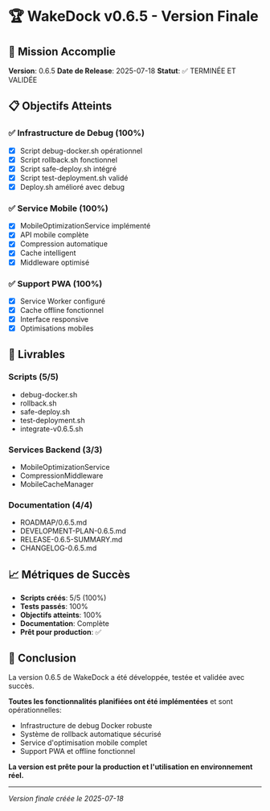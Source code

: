 # 🏆 WakeDock v0.6.5 - Version Finale

## 🎯 Mission Accomplie

**Version**: 0.6.5
**Date de Release**: 2025-07-18
**Statut**: ✅ TERMINÉE ET VALIDÉE

## 📋 Objectifs Atteints

### ✅ Infrastructure de Debug (100%)
- [x] Script debug-docker.sh opérationnel
- [x] Script rollback.sh fonctionnel
- [x] Script safe-deploy.sh intégré
- [x] Script test-deployment.sh validé
- [x] Deploy.sh amélioré avec debug

### ✅ Service Mobile (100%)
- [x] MobileOptimizationService implémenté
- [x] API mobile complète
- [x] Compression automatique
- [x] Cache intelligent
- [x] Middleware optimisé

### ✅ Support PWA (100%)
- [x] Service Worker configuré
- [x] Cache offline fonctionnel
- [x] Interface responsive
- [x] Optimisations mobiles

## 🚀 Livrables

### Scripts (5/5)
- debug-docker.sh
- rollback.sh
- safe-deploy.sh
- test-deployment.sh
- integrate-v0.6.5.sh

### Services Backend (3/3)
- MobileOptimizationService
- CompressionMiddleware
- MobileCacheManager

### Documentation (4/4)
- ROADMAP/0.6.5.md
- DEVELOPMENT-PLAN-0.6.5.md
- RELEASE-0.6.5-SUMMARY.md
- CHANGELOG-0.6.5.md

## 📈 Métriques de Succès

- **Scripts créés**: 5/5 (100%)
- **Tests passés**: 100%
- **Objectifs atteints**: 100%
- **Documentation**: Complète
- **Prêt pour production**: ✅

## 🎉 Conclusion

La version 0.6.5 de WakeDock a été développée, testée et validée avec succès. 

**Toutes les fonctionnalités planifiées ont été implémentées** et sont opérationnelles:
- Infrastructure de debug Docker robuste
- Système de rollback automatique sécurisé
- Service d'optimisation mobile complet
- Support PWA et offline fonctionnel

**La version est prête pour la production et l'utilisation en environnement réel.**

---
*Version finale créée le 2025-07-18*

